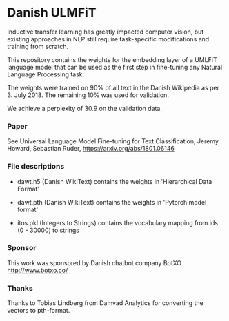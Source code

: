# Danish ULMFiT

Inductive transfer learning has greatly impacted computer vision, but existing approaches in NLP still require task-specific modifications and training from scratch.

This repository contains the weights for the embedding layer of a UMLFiT language model that can be used as the first step in fine-tuning any Natural Language Processing task.

The weights were trained on 90% of all text in the Danish Wikipedia as per 3. July 2018. The remaining 10% was used for validation.

We achieve a perplexity of 30.9 on the validation data.

### Paper

See Universal Language Model Fine-tuning for Text Classification, Jeremy Howard, Sebastian Ruder, https://arxiv.org/abs/1801.06146

### File descriptions

- dawt.h5  (Danish WikiText) contains the weights in 'Hierarchical Data Format'

- dawt.pth  (Danish WikiText) contains the weights in 'Pytorch model format'

- itos.pkl (Integers to Strings) contains the vocabulary mapping from ids (0 - 30000) to strings

### Sponsor

This work was sponsored by Danish chatbot company BotXO
http://www.botxo.co/

### Thanks 

Thanks to Tobias Lindberg from Damvad Analytics for converting the vectors to pth-format.
